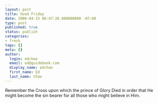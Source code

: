```yaml
---
layout: post
title: Good Friday
date: 2006-04-15 06:47:20.000000000 -07:00
type: post
published: true
status: publish
categories:
- fresh
tags: []
meta: {}
author:
  login: edchao
  email: ed@guidebook.com
  display_name: edchao
  first_name: Ed
  last_name: Chao
---
```

<p>Remember the Cross upon which the prince of Glory Died in order that He might become the sin bearer for all those who might believe in Him.</p>
